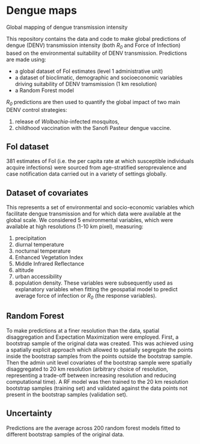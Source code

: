 # Dengue maps
Global mapping of dengue transmission intensity

This repository contains the data and code to make global predictions of dengue (DENV) transmission intensity (both *R<sub>0</sub>* and Force of Infection) based on the environmental suitability of DENV transmission. Predictions are made using: 

- a global dataset of FoI estimates (level 1 administrative unit)
- a dataset of bioclimatic, demographic and socioeconomic variables driving suitability of DENV tramsmission (1 km resolution)
- a Random Forest model

*R<sub>0</sub>* predictions are then used to quantify the global impact of two main DENV control strategies: 
1) release of *Wolbachia*-infected mosquitos,
2) childhood vaccination with the Sanofi Pasteur dengue vaccine.

## FoI dataset
381 estimates of FoI (i.e. the per capita rate at which susceptible individuals acquire infections) were sourced from age-stratified seroprevalence and case notification data carried out in a variety of settings globally.

## Dataset of covariates 
This represents a set of environmental and socio-economic variables which facilitate dengue transmission and for which data were available at the global scale. We considered 5 environmental variables, which were available at high resolutions (1-10 km pixel), measuring: 
1) precipitation
2) diurnal temperature
3) nocturnal temperature
4) Enhanced Vegetation Index
5) Middle Infrared Reflectance
6) altitude
7) urban accessibility 
8) population density. 
These variables were subsequently used as explanatory variables when fitting the geospatial model to predict average force of infection or *R<sub>0</sub>* (the response variables).

## Random Forest
To make predictions at a finer resolution than the data, spatial disaggregation and Expectation Maximization were employed. First, a bootstrap sample of the original data was created. This was achieved using a spatially explicit approach which allowed to spatially segregate the points inside the bootstrap samples from the points outside the bootstrap sample. Then the admin unit level covariates of the bootstrap sample were spatially disaggregated to 20 km resolution (arbitrary choice of resolution, representing a trade-off between increasing resolution and reducing computational time). A RF model was then trained to the 20 km resolution bootstrap samples (training set) and validated against the data points not present in the bootstrap samples (validation set).      

## Uncertainty 
Predictions are the average across 200 random forest models fitted to different bootstrap samples of the original data. 
